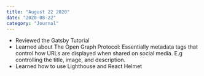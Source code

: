 ```yaml
---
title: "August 22 2020"
date: "2020-08-22"
category: "Journal"
---
```


- Reviewed the Gatsby Tutorial
- Learned about The Open Graph Protocol: Essentially metadata tags that control how URLs are displayed when shared on social media. E.g
  controlling the title, image, and description.
- Learned how to use Lighthouse and React Helmet
